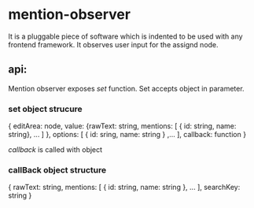 # mention-observer
It is a pluggable piece of software which is indented to be used with any frontend framework. 
It observes user input for the assignd node.

## api:
Mention observer exposes *set* function. Set accepts object in parameter.

### set object strucure
{
	editArea: node,
	value: {rawText: string, mentions: [ { id: string, name: string}, ... ] },
	options: [ { id: sring, name: string } ,... ],
	callback: function
}

*callback* is called with object

### callBack object structure
{
	rawText: string, 
	mentions: [ { id: string, name: string }, ... ],
	searchKey: string
}































































































































